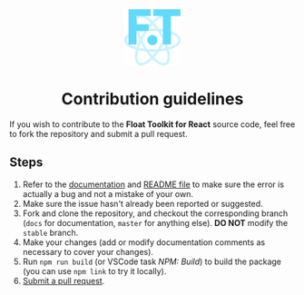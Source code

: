 <div align="center" style="margin-bottom: 0.5rem">
	<img src="https://raw.githubusercontent.com/float-toolkit/react/HEAD/media/ftreact.svg" width="100" />
</div>

<h1 align="center">Contribution guidelines</h1>

If you wish to contribute to the **Float Toolkit for React** source code, feel free to fork the repository and submit a pull request.

## Steps

1.  Refer to the [documentation](https://float-toolkit.web.app) and [README file](https://github.com/float-toolkit/react/blob/master/README.md) to make sure the error is actually a bug and not a mistake of your own.
1.  Make sure the issue hasn't already been reported or suggested.
1.  Fork and clone the repository, and checkout the corresponding branch (`docs` for documentation, `master` for anything else). **DO NOT** modify the `stable` branch.
1.  Make your changes (add or modify documentation comments as necessary to cover your changes).
1.  Run `npm run build` (or VSCode task _NPM: Build_) to build the package (you can use `npm link` to try it locally).
1.  [Submit a pull request](https://github.com/float-toolkit/react/compare).

